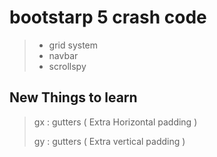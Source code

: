 # bootstarp 5 crash code
> * grid system
> * navbar
> * scrollspy
## New Things to learn

> gx : gutters ( Extra Horizontal padding )
> 
> gy : gutters ( Extra vertical   padding )
